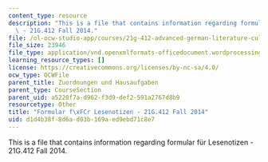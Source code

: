 ```yaml
---
content_type: resource
description: "This is a file that contains information regarding formular f\xFCr Lesenotizen\
  \ - 21G.412 Fall 2014."
file: /ol-ocw-studio-app/courses/21g-412-advanced-german-literature-culture-madness-murder-mysteries-fall-2014/d1d4b38f8d6ad03b169aed9ebd71c8e7_MIT21G_412F14_Wk1_Lese.docx
file_size: 23946
file_type: application/vnd.openxmlformats-officedocument.wordprocessingml.document
learning_resource_types: []
license: https://creativecommons.org/licenses/by-nc-sa/4.0/
ocw_type: OCWFile
parent_title: Zuordnungen und Hausaufgaben
parent_type: CourseSection
parent_uid: a5220f7a-d962-f3d9-def2-591a2767d8b9
resourcetype: Other
title: "Formular f\xFCr Lesenotizen - 21G.412 Fall 2014"
uid: d1d4b38f-8d6a-d03b-169a-ed9ebd71c8e7
---
```

This is a file that contains information regarding formular für Lesenotizen - 21G.412 Fall 2014.